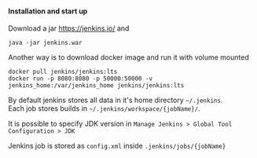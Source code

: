 #### Installation and start up
Download a jar https://jenkins.io/ and
```
java -jar jenkins.war
```

Another way is to download docker image and run it with volume mounted
```
docker pull jenkins/jenkins:lts
docker run -p 8080:8080 -p 50000:50000 -v jenkins_home:/var/jenkins_home jenkins/jenkins:lts
```

By default jenkins stores all data in it's home directory `~/.jenkins`.\
Each job stores builds in `~/.jenkins/workspace/{jobName}/`.

It is possible to specify JDK version in  `Manage Jenkins > Global Tool Configuration > JDK`

Jenkins job is stored as `config.xml` inside `.jenkins/jobs/{jobName}`
